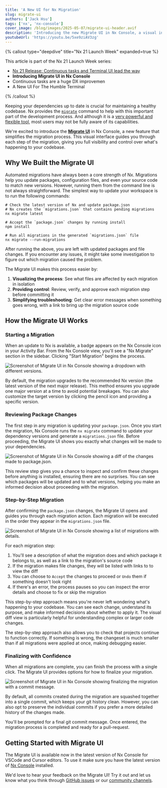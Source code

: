 ```yaml
---
title: 'A New UI for Nx Migration'
slug: migrate-ui
authors: ['Jack Hsu']
tags: ['nx', 'nx-console']
cover_image: /blog/images/2025-05-07/migrate-ui-header.avif
description: 'Introducing the new Migrate UI in Nx Console, a visual interface that simplifies the migration process.'
youtubeUrl: 'https://youtu.be/5xe9ziAV3zg'
---
```


{% callout type="deepdive" title="Nx 21 Launch Week" expanded=true %}

This article is part of the Nx 21 Launch Week series:

- [Nx 21 Release: Continuous tasks and Terminal UI lead the way](/blog/nx-21-release)
- **Introducing Migrate UI in Nx Console**
- Continuous tasks are a huge DX improvemen
- A New UI For The Humble Terminal

{% /callout %}

Keeping your dependencies up to date is crucial for maintaining a healthy codebase. Nx provides the [`migrate`](/features/automate-updating-dependencies) command to help with this important part of the development process. And although it is a [very powerful and flexible tool](/recipes/tips-n-tricks/advanced-update), most users may not be fully aware of its capabilities.

We're excited to introduce the [**Migrate UI**](/recipes/nx-console/console-migrate-ui) in Nx Console, a new feature that simplifies the migration process. This visual interface guides you through each step of the migration, giving you full visibility and control over what's happening to your codebase.

## Why We Built the Migrate UI

Automated migrations have always been a core strength of Nx. Migrations help you update packages, configuration files, and even your source code to match new versions. However, running them from the command line is not always straightforward. The simplest way to update your workspace is to run the following commands:

```plaintext
# Check the latest version of Nx and update package.json
# Nx creates the `migrations.json` that contains pending migrations
nx migrate latest

# Accept the `package.json` changes by running install
npm install

# Run all migrations in the generated `migrations.json` file
nx migrate --run-migrations
```

After running the above, you are left with updated packages and file changes. If you encounter any issues, it might take some investigation to figure out which migration caused the problem.

The Migrate UI makes this process easier by:

1. **Visualizing the process**: See what files are affected by each migration in isolation
2. **Providing control**: Review, verify, and approve each migration step before committing it
3. **Simplifying troubleshooting**: Get clear error messages when something goes wrong, with a link to bring up the migration source code

## How the Migrate UI Works

### Starting a Migration

When an update to Nx is available, a badge appears on the Nx Console icon in your Activity Bar. From the Nx Console view, you'll see a "Nx Migrate" section in the sidebar. Clicking "Start Migration" begins the process.

![Screenshot of Migrate UI in Nx Console showing a dropdown with different versions.](/blog/images/2025-05-07/migrate-ui-start.avif)

By default, the migration upgrades to the recommended Nx version (the latest version of the next major release). This method ensures you upgrade one major version at a time to avoid potential breakages. You can also customize the target version by clicking the pencil icon and providing a specific version.

### Reviewing Package Changes

The first step in any migration is updating your `package.json`. Once you start the migration, Nx Console runs the `nx migrate` command to update your dependency versions and generate a `migrations.json` file. Before proceeding, the Migrate UI shows you exactly what changes will be made to your dependencies.

![Screenshot of Migrate UI in Nx Console showing a diff of the changes made to package.json.](/blog/images/2025-05-07/migrate-ui-confirm.avif)

This review step gives you a chance to inspect and confirm these changes before anything is installed, ensuring there are no surprises. You can see which packages will be updated and to what versions, helping you make an informed decision about proceeding with the migration.

### Step-by-Step Migration

After confirming the `package.json` changes, the Migrate UI opens and guides you through each migration action. Each migration will be executed in the order they appear in the `migrations.json` file.

![Screenshot of Migrate UI in Nx Console showing a list of migrations with details.](/blog/images/2025-05-07/migrate-ui-approve.avif)

For each migration step:

1. You'll see a description of what the migration does and which package it belongs to, as well as a link to the migration's source code
2. If the migration makes file changes, they will be listed with links to to view the diff
3. You can choose to `Accept` the changes to proceed or `Undo` them if something doesn't look right
4. If there's an error, the process pauses so you can inspect the error details and choose to fix or skip the migration

This step-by-step approach means you're never left wondering what's happening to your codebase. You can see each change, understand its purpose, and make informed decisions about whether to apply it. The visual diff view is particularly helpful for understanding complex or larger code changes.

The step-by-step approach also allows you to check that projects continue to function correctly. If something is wrong, the changeset is much smaller than if all migrations were applied at once, making debugging easier.

### Finalizing with Confidence

When all migrations are complete, you can finish the process with a single click. The Migrate UI provides options for how to finalize your migration.

![Screenshot of Migrate UI in Nx Console showing finalizing the migration with a commit message.](/blog/images/2025-05-07/migrate-ui-finalize.avif)

By default, all commits created during the migration are squashed together into a single commit, which keeps your git history clean. However, you can also opt to preserve the individual commits if you prefer a more detailed history of the changes made.

You'll be prompted for a final git commit message. Once entered, the migration process is completed and ready for a pull-request.

## Getting Started with Migrate UI

The Migrate UI is available now in the latest version of Nx Console for VSCode and Cursor editors. To use it make sure you have the latest version of [Nx Console](https://marketplace.visualstudio.com/items?itemName=nrwl.angular-console) installed.

We'd love to hear your feedback on the Migrate UI! Try it out and let us know what you think through [GitHub issues](https://github.com/nrwl/nx-console/issues) or our [community channels](/community).
